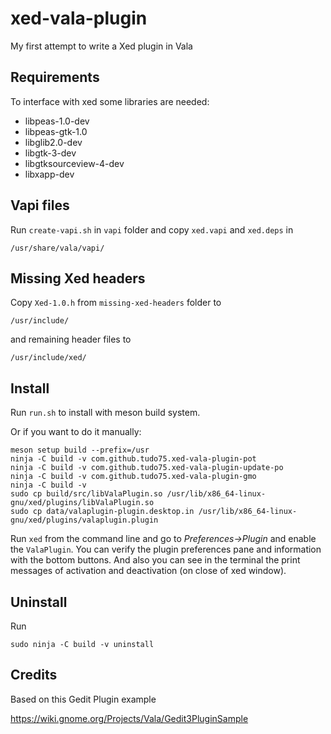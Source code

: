 # xed-vala-plugin

My first attempt to write a Xed plugin in Vala

## Requirements

To interface with xed some libraries are needed:

* libpeas-1.0-dev
* libpeas-gtk-1.0
* libglib2.0-dev
* libgtk-3-dev
* libgtksourceview-4-dev
* libxapp-dev
  
## Vapi files

Run <code>create-vapi.sh</code> in <code>vapi</code> folder and copy <code>xed.vapi</code> and <code>xed.deps</code> in 
    
    /usr/share/vala/vapi/

## Missing Xed headers

Copy <code>Xed-1.0.h</code> from <code>missing-xed-headers</code> folder to

    /usr/include/

and remaining header files to

    /usr/include/xed/

## Install

Run <code>run.sh</code> to install with meson build system.

Or if you want to do it manually:

    meson setup build --prefix=/usr
    ninja -C build -v com.github.tudo75.xed-vala-plugin-pot
    ninja -C build -v com.github.tudo75.xed-vala-plugin-update-po
    ninja -C build -v com.github.tudo75.xed-vala-plugin-gmo
    ninja -C build -v
    sudo cp build/src/libValaPlugin.so /usr/lib/x86_64-linux-gnu/xed/plugins/libValaPlugin.so
    sudo cp data/valaplugin-plugin.desktop.in /usr/lib/x86_64-linux-gnu/xed/plugins/valaplugin.plugin

Run <code>xed</code> from the command line and go to <i>Preferences->Plugin</i> and enable the <code>ValaPlugin</code>. 
You can verify the plugin preferences pane and information with the bottom buttons.
And also you can see in the terminal the print messages of activation and deactivation (on close of xed window).

## Uninstall

Run
    
    sudo ninja -C build -v uninstall

## Credits

Based on this Gedit Plugin example

https://wiki.gnome.org/Projects/Vala/Gedit3PluginSample
